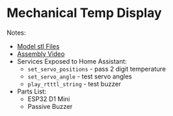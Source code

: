# Mechanical Temp Display

Notes:
* [Model stl Files](https://engineezy.com/collections/stl-downloads/products/the-rack-driven-7-segment-display)
* [Assembly Video](https://www.youtube.com/watch?v=OG50VaT9Jg0)
* Services Exposed to Home Assistant:
  * ```set_servo_positions``` - pass 2 digit temperature
  * ```set_servo_angle``` - test servo angles
  * ```play_rtttl_string``` - test buzzer
* Parts List:  
  * ESP32 D1 Mini
  * Passive Buzzer
